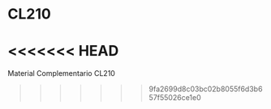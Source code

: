 # CL210
<<<<<<< HEAD
=======
Material Complementario CL210
>>>>>>> 9fa2699d8c03bc02b8055f6d3b657f55026ce1e0
